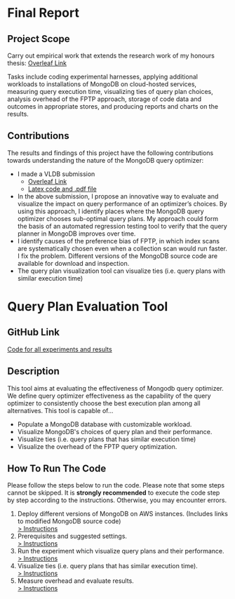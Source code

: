 Final Report
====


Project Scope
----
Carry out empirical work that extends the research work of my honours thesis: 
[Overleaf Link](https://www.overleaf.com/9886178511bnfhsqfvvmfv)

Tasks include coding experimental harnesses, applying additional workloads 
to installations of MongoDB on cloud-hosted services, measuring query execution
time, visualizing ties of query plan choices, analysis overhead of the FPTP approach,
storage of code data and outcomes in appropriate stores, and producing reports
and charts on the results.


Contributions
----
The results and findings of this project have the following contributions towards
 understanding the nature of the MongoDB query optimizer:

* I made a VLDB submission
    * [Overleaf Link](https://www.overleaf.com/4849921368dtjgrhckpjcy)
    * [Latex code and .pdf file](./vldb-submission-latex)
* In the above submission, I propose an innovative way to evaluate and visualize the impact on query performance
of an optimizer’s choices.  By using this approach, I identify places where the MongoDB 
query optimizer chooses sub-optimal query plans. My approach could form the basis of an 
automated regression testing tool to verify that the query planner in MongoDB improves
 over time. 
* I identify causes of the preference bias of FPTP, in which index scans are systematically 
chosen even when a collection scan would run faster. I fix the problem. Different versions 
of the MongoDB source code are available for download and inspection.
* The query plan visualization tool can visualize ties (i.e. query plans with similar execution time)


Query Plan Evaluation Tool
====


GitHub Link
----
[Code for all experiments and results](https://github.com/DaweiTao/mongodb-query-optimizer-evaluation-tool)


Description
----
This tool aims at evaluating the effectiveness of Mongodb query optimizer. We define query optimizer 
effectiveness as the capability of the query optimizer to consistently choose the best execution plan 
among all alternatives. This tool is capable of...

* Populate a MongoDB database with customizable workload.
* Visualize MongoDB's choices of query plan and their performance.
* Visualize ties (i.e. query plans that has similar execution time)
* Visualize the overhead of the FPTP query optimization.


How To Run The Code
----
Please follow the steps below to run the code. Please note that some steps cannot be skipped.
It is **strongly recommended** to execute the code step by step according to the instructions. 
Otherwise, you may encounter errors. 

1. Deploy different versions of MongoDB on AWS instances. (Includes links to modified MongoDB source code)\
[> Instructions](./final-report/deploy-mongodb-on-aws.md)
2. Prerequisites and suggested settings.\
[> Instructions](./final-report/prerequisites.md)
2. Run the experiment which visualize query plans and their performance.\
[> Instructions](./final-report/run-experiment.md)
3. Visualize ties (i.e. query plans that has similar execution time).\
[> Instructions](./final-report/visualize-ties.md)
4. Measure overhead and evaluate results.\
[> Instructions](./final-report/visalize-overhead.md)